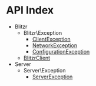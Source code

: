 API Index
=========

* Blitzr
    * Blitzr\Exception
        * [ClientException](Blitzr-Exception-ClientException.md)
        * [NetworkException](Blitzr-Exception-NetworkException.md)
        * [ConfigurationException](Blitzr-Exception-ConfigurationException.md)
    * [BlitzrClient](Blitzr-BlitzrClient.md)
* Server
    * Server\Exception
        * [ServerException](Server-Exception-ServerException.md)

